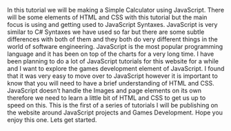 In this tutorial we will be making a Simple Calculator using JavaScript. There will be some elements of HTML and CSS with this tutorial but the main focus is using and getting used to JavaScript Syntaxes. JavaScript is very similar to C# Syntaxes we have used so far but there are some subtle differences with both of them and they both do very different things in the world of software engineering. JavaScript is the most popular programming language and it has been on top of the charts for a very long time. I have been planning to do a lot of JavaScript tutorials for this website for a while and I want to explore the games development element of JavaScript. I found that it was very easy to move over to JavaScript however it is important to know that you will need to have a brief understanding of HTML and CSS. JavaScript doesn’t handle the Images and page elements on its own therefore we need to learn a little bit of HTML and CSS to get us up to speed on this. This is the first of a series of tutorials I will be publishing on the website around JavaScript projects and Games Development. Hope you enjoy this one. Lets get started.
